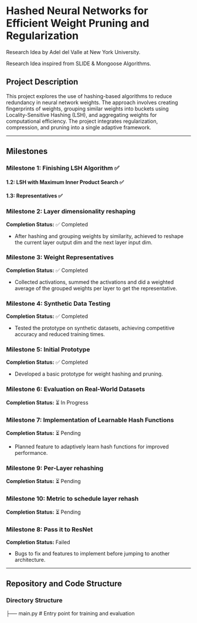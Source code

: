 # Hashed Neural Networks for Efficient Weight Pruning and Regularization

Research Idea by Adel del Valle at New York University. 

Research Idea inspired from SLIDE & Mongoose Algorithms. 


## Project Description
This project explores the use of hashing-based algorithms to reduce redundancy in neural network weights. The approach involves creating fingerprints of weights, grouping similar weights into buckets using Locality-Sensitive Hashing (LSH), and aggregating weights for computational efficiency. The project integrates regularization, compression, and pruning into a single adaptive framework.

---

## Milestones

### Milestone 1: Finishing LSH Algorithm ✅ 
#### 1.2: LSH with Maximum Inner Product Search ✅ 
#### 1.3: Representatives ✅ 

### Milestone 2:  Layer dimensionality reshaping
**Completion Status:** ✅ Completed  
- After hashing and grouping weights by similarity, achieved to reshape the current layer output dim and the next layer input dim.

### Milestone 3:  Weight Representatives 
**Completion Status:** ✅ Completed  
- Collected activations, summed the activations and did a weighted average of the grouped weights per layer to get the representative.



### Milestone 4: Synthetic Data Testing  
**Completion Status:** ✅ Completed  
- Tested the prototype on synthetic datasets, achieving competitive accuracy and reduced training times.

### Milestone 5: Initial Prototype  
**Completion Status:** ✅ Completed  
- Developed a basic prototype for weight hashing and pruning.

### Milestone 6: Evaluation on Real-World Datasets  
**Completion Status:** ⏳ In Progress  


### Milestone 7: Implementation of Learnable Hash Functions  
**Completion Status:** ⏳ Pending  
- Planned feature to adaptively learn hash functions for improved performance.

### Milestone 9: Per-Layer rehashing 
**Completion Status:** ⏳ Pending

### Milestone 10: Metric to schedule layer rehash 
**Completion Status:** ⏳ Pending

### Milestone 8: Pass it to ResNet
**Completion Status:** Failed
- Bugs to fix and features to implement before jumping to another architecture. 



---

## Repository and Code Structure

### Directory Structure

 ├── main.py # Entry point for training and evaluation 